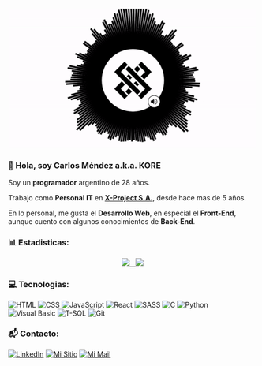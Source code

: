 <p align="center">
  <img width="500" src="https://raw.githubusercontent.com/cmndz/cmndz/main/header.gif">
</p>

### :wave: Hola, soy Carlos Méndez a.k.a. KORE

Soy un **programador** argentino de 28 años.

Trabajo como **Personal IT** en **[X-Project S.A.](https://x-project.com.ar/ "Redirigir a X-Project S.A.")**, desde hace mas de 5 años.

En lo personal, me gusta el **Desarrollo Web**, en especial el **Front-End**, aunque cuento con algunos conocimientos de **Back-End**.

### :bar_chart: Estadisticas:

<a href="https://github.com/cmndz">
<p align="center">
    <img height="175em" src="https://github-readme-stats.vercel.app/api/top-langs/?username=cmndz&layout=compact&locale=es"/>
    &nbsp;
    <img height="175em" src="https://github-readme-stats.vercel.app/api?username=cmndz&show_icons=true&locale=es"/>
  </p>
</a>

### :computer: Tecnologias:

![HTML](https://img.shields.io/badge/-HTML-FC6D26?style=for-the-badge&logo=HTML5&logoColor=white)
![CSS](https://img.shields.io/badge/-CSS-1572B6?style=for-the-badge&logo=CSS3&logoColor=white)
![JavaScript](https://img.shields.io/badge/-JavaScript-F7DF1E?style=for-the-badge&logo=JavaScript&logoColor=black)
![React](https://img.shields.io/badge/-React-61DAFB?style=for-the-badge&logo=React&logoColor=black)
![SASS](https://img.shields.io/badge/-SASS-CC6699?style=for-the-badge&logo=Sass&logoColor=white)
![C](https://img.shields.io/badge/-C-073b4c?style=for-the-badge&)
![Python](https://img.shields.io/badge/-Python-F7DF1E?style=for-the-badge&logo=Python&logoColor=black)
![Visual Basic](https://img.shields.io/badge/-Visual%20Basic-073b4c?style=for-the-badge)
![T-SQL](https://img.shields.io/badge/-TSQL-CC2927?style=for-the-badge&logo=MicrosoftSQLServer&logoColor=white)
![Git](https://img.shields.io/badge/-Git-fb8500?style=for-the-badge&logo=Git&logoColor=white)

### :mailbox_with_mail: Contacto:

[![LinkedIn](https://img.shields.io/badge/-LinkedIn-073b4c?style=for-the-badge&logo=Linkedin&logoColor=white)](https://www.linkedin.com/in/carlosalfredomendez "Redirigir a mi LinkedIn")
[![Mi Sitio](https://img.shields.io/badge/-Mi%20Sitio-30B980?style=for-the-badge)](https://cmndz.github.io/site/ "Redirigir a mi Sitio")
[![Mi Mail](https://img.shields.io/badge/-GMail-EA4335?style=for-the-badge&logo=Gmail&logoColor=white)](mailto:mendez.calfredo@gmail.com "Redirigir a mi Mail")
